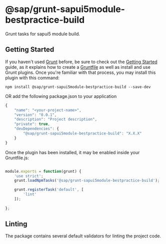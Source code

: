 # @sap/grunt-sapui5module-bestpractice-build

Grunt tasks for sapui5 module build.

## Getting Started

If you haven't used [Grunt](http://gruntjs.com/) before, be sure to check out the [Getting Started](http://gruntjs.com/getting-started) guide, as it explains how to create a [Gruntfile](http://gruntjs.com/sample-gruntfile) as well as install and use Grunt plugins. Once you're familiar with that process, you may install this plugin with this command:

```shell
npm install @sap/grunt-sapui5module-bestpractice-build --save-dev
```

OR add the following package.json to your application 

```js
{
	"name": "<your-project-name>",
	"version": "0.0.1",
	"description": "Project description",
	"private": true,	 
	"devDependencies": {
		"@sap/grunt-sapui5module-bestpractice-build": "X.X.X"
	}
}
```

Once the plugin has been installed, it may be enabled inside your Gruntfile.js:

```js

module.exports = function(grunt) {         
	'use strict';
    grunt.loadNpmTasks('@sap/grunt-sapui5module-bestpractice-build');

    grunt.registerTask('default', [
        'lint'
    ]);
                
};
```

## Linting
The package contains several default validators for linting the project code.

